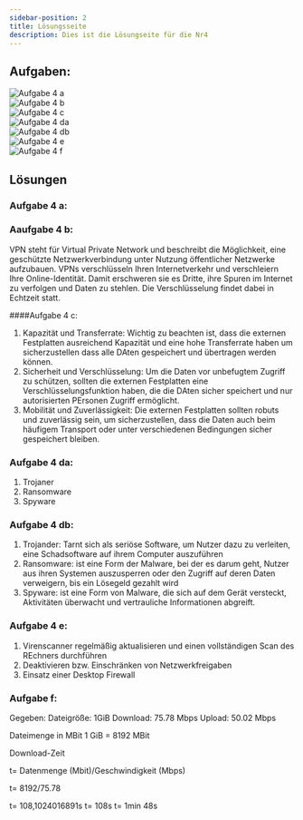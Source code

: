 ```yaml
---
sidebar-position: 2
title: Lösungsseite
description: Dies ist die Lösungseite für die Nr4
---
```


## Aufgaben:

![Aufgabe 4 a](../../../../../static/img/AP1/2024/ap1f_2024/AP1_2024_Frühjahr_Aufgabe_4a.png)  
![Aufgabe 4 b](../../../../../static/img/AP1/2024/ap1f_2024/AP1_2024_Frühjahr_Aufgabe_4b.png)  
![Aufgabe 4 c](../../../../../static/img/AP1/2024/ap1f_2024/AP1_2024_Frühjahr_Aufgabe_4c.png)  
![Aufgabe 4 da](../../../../../static/img/AP1/2024/ap1f_2024/AP1_2024_Frühjahr_Aufgabe_4da.png)  
![Aufgabe 4 db](../../../../../static/img/AP1/2024/ap1f_2024/AP1_2024_FrühjahrAufgabe_4db.png)  
![Aufgabe 4 e](../../../../../static/img/AP1/2024/ap1f_2024/AP1_2024_Frühjahr_Aufgabe_4e.png)  
![Aufgabe 4 f](../../../../../static/img/AP1/2024/ap1f_2024/AP1_2024_Frühjahr_Aufgabe_4f.png)  
## Lösungen 

### Aufgabe 4 a:

### Aaufgabe 4 b:
VPN steht für Virtual Private Network und beschreibt die Möglichkeit, eine geschützte Netzwerkverbindung unter Nutzung öffentlicher Netzwerke aufzubauen. VPNs verschlüsseln Ihren Internetverkehr und verschleiern Ihre Online-Identität. Damit erschweren sie es Dritte, ihre Spuren im Internet zu verfolgen und Daten zu stehlen. Die Verschlüsselung findet dabei in Echtzeit statt. 

####Aufgabe 4 c:
1. Kapazität und Transferrate: Wichtig zu beachten ist, dass die externen Festplatten ausreichend Kapazität und eine hohe Transferrate haben um sicherzustellen dass alle DAten gespeichert und übertragen werden können. 
2. Sicherheit und Verschlüsselung: Um die Daten vor unbefugtem Zugriff zu schützen, sollten die externen Festplatten eine Verschlüsselungsfunktion haben, die die DAten sicher speichert und nur autorisierten PErsonen Zugriff ermöglicht.
3. Mobilität und Zuverlässigkeit: Die externen Festplatten sollten robuts und zuverlässig sein, um sicherzustellen, dass die Daten auch beim häufigem Transport oder unter verschiedenen Bedingungen sicher gespeichert bleiben. 

### Aufgabe 4 da:

1. Trojaner
2. Ransomware
3. Spyware 

### Aufgabe 4 db:
1. Trojander: Tarnt sich als seriöse Software, um Nutzer dazu zu verleiten, eine Schadsoftware auf ihrem Computer auszuführen
2. Ransomware: ist eine Form der Malware, bei der es darum geht, Nutzer aus ihren Systemen auszusperren oder den Zugriff auf deren Daten verweigern, bis ein Lösegeld gezahlt wird
3. Spyware: ist eine Form von Malware, die sich auf dem Gerät versteckt, Aktivitäten überwacht und vertrauliche Informationen abgreift. 

### Aufgabe 4 e:
1. Virenscanner regelmäßig aktualisieren und einen vollständigen Scan des REchners durchführen 
2. Deaktivieren bzw. Einschränken von Netzwerkfreigaben 
3. Einsatz einer Desktop Firewall

### Aufgabe f:
Gegeben: 
Dateigröße: 1GiB
Download: 75.78 Mbps
Upload: 50.02 Mbps 

Dateimenge in MBit 
1 GiB = 8192 MBit 

Download-Zeit 

t= Datenmenge (Mbit)/Geschwindigkeit (Mbps)

t= 8192/75.78

t= 108,1024016891s 
t= 108s
t= 1min 48s
